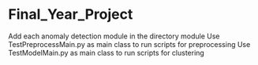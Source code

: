 # Final_Year_Project

Add each anomaly detection module in the directory module
Use TestPreprocessMain.py as main class to run scripts for preprocessing
Use TestModelMain.py as main class to run scripts for clustering
